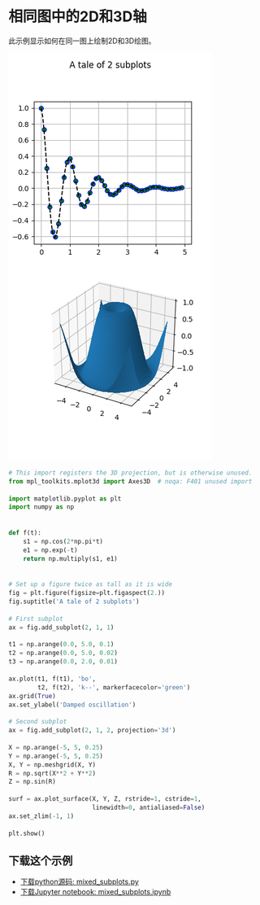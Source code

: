 # 相同图中的2D和3D轴

此示例显示如何在同一图上绘制2D和3D绘图。

![相同图中的2D和3D轴示例](/static/images/gallery/sphx_glr_mixed_subplots_001.png)

```python
# This import registers the 3D projection, but is otherwise unused.
from mpl_toolkits.mplot3d import Axes3D  # noqa: F401 unused import

import matplotlib.pyplot as plt
import numpy as np


def f(t):
    s1 = np.cos(2*np.pi*t)
    e1 = np.exp(-t)
    return np.multiply(s1, e1)


# Set up a figure twice as tall as it is wide
fig = plt.figure(figsize=plt.figaspect(2.))
fig.suptitle('A tale of 2 subplots')

# First subplot
ax = fig.add_subplot(2, 1, 1)

t1 = np.arange(0.0, 5.0, 0.1)
t2 = np.arange(0.0, 5.0, 0.02)
t3 = np.arange(0.0, 2.0, 0.01)

ax.plot(t1, f(t1), 'bo',
        t2, f(t2), 'k--', markerfacecolor='green')
ax.grid(True)
ax.set_ylabel('Damped oscillation')

# Second subplot
ax = fig.add_subplot(2, 1, 2, projection='3d')

X = np.arange(-5, 5, 0.25)
Y = np.arange(-5, 5, 0.25)
X, Y = np.meshgrid(X, Y)
R = np.sqrt(X**2 + Y**2)
Z = np.sin(R)

surf = ax.plot_surface(X, Y, Z, rstride=1, cstride=1,
                       linewidth=0, antialiased=False)
ax.set_zlim(-1, 1)

plt.show()
```

## 下载这个示例
            
- [下载python源码: mixed_subplots.py](https://matplotlib.org/_downloads/mixed_subplots.py)
- [下载Jupyter notebook: mixed_subplots.ipynb](https://matplotlib.org/_downloads/mixed_subplots.ipynb)